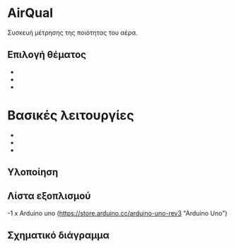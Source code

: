 # AirQual
Συσκευή μέτρησης της ποιότητας του αέρα.

## Επιλογή θέματος
-
-
-

# Βασικές λειτουργίες
-
-
-

## Υλοποίηση

## Λίστα εξοπλισμού
-1 x Arduino uno (https://store.arduino.cc/arduino-uno-rev3 "Arduino Uno")

## Σχηματικό διάγραμμα


